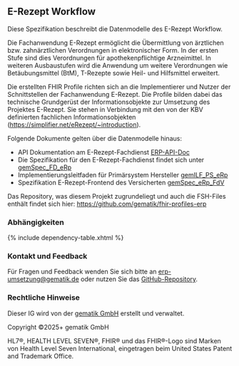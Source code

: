 ## E-Rezept Workflow

Diese Spezifikation beschreibt die Datenmodelle des E-Rezept Workflow.

Die Fachanwendung E-Rezept ermöglicht die Übermittlung von ärztlichen bzw. zahnärztlichen Verordnungen in elektronischer Form. In der ersten Stufe sind dies Verordnungen für apothekenpflichtige Arzneimittel. In weiteren Ausbaustufen wird die Anwendung um weitere Verordnungen wie Betäubungsmittel (BtM), T-Rezepte sowie Heil- und Hilfsmittel erweitert.

Die erstellten FHIR Profile richten sich an die Implementierer und Nutzer der Schnittstellen der Fachanwendung E-Rezept. Die Profile bilden dabei das technische Grundgerüst der Informationsobjekte zur Umsetzung des Projektes E-Rezept. Sie stehen in Verbindung mit den von der KBV definierten fachlichen Informationsobjekten (https://simplifier.net/eRezept/~introduction). 

Folgende Dokumente gelten über die Datenmodelle hinaus:

- API Dokumentation am E-Rezept-Fachdienst [ERP-API-Doc](https://github.com/gematik/api-erp)
- Die Spezifikation für den E-Rezept-Fachdienst findet sich unter [gemSpec_FD_eRp](https://gemspec.gematik.de/docs/gemSpec/gemSpec_FD_eRp/latest/)
- Implementierungsleitfaden für Primärsystem Hersteller [gemILF_PS_eRp](https://gemspec.gematik.de/docs/gemILF/gemILF_PS_eRp/latest/)
- Spezifikation E-Rezept-Frontend des Versicherten [gemSpec_eRp_FdV](https://gemspec.gematik.de/docs/gemSpec/gemSpec_eRp_FdV/latest/)

Das Repository, was diesem Projekt zugrundeliegt und auch die FSH-Files enthält findet sich hier: https://github.com/gematik/fhir-profiles-erp

### Abhängigkeiten

{% include dependency-table.xhtml %}

### Kontakt und Feedback

Für Fragen und Feedback wenden Sie sich bitte an [erp-umsetzung@gematik.de](mailto:erp-umsetzung@gematik.de) oder nutzen Sie das [GitHub-Repository](https://github.com/gematik/fhir-profiles-erp/issues).

### Rechtliche Hinweise

Dieser IG wird von der [gematik GmbH](https://www.gematik.de/) erstellt und verwaltet.

Copyright ©2025+ gematik GmbH

HL7®, HEALTH LEVEL SEVEN®, FHIR® und das FHIR®-Logo sind Marken von Health Level Seven International, eingetragen beim United States Patent and Trademark Office.
